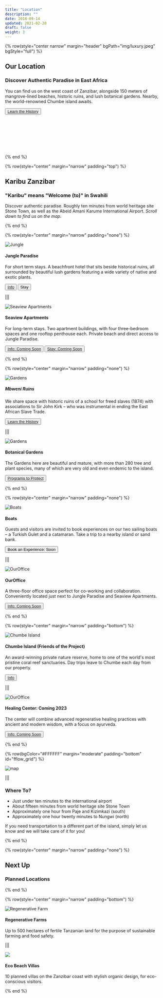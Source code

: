 ```yaml
---
title: "Location"
description: ""
date: 2018-09-14
updated: 2021-02-20
draft: false
weight: 3
---
```

<!-- section 1 (Locations) -->

{% row(style="center narrow" margin="header" bgPath="img/luxury.jpeg" bgStyle="full") %}

## Our Location

### Discover Authentic Paradise in East Africa

You can find us on the west coast of Zanzibar, alongside 150 meters of mangrove-lined beaches, historic ruins, and lush botanical gardens. Nearby, the world-renowned Chumbe island awaits.

 <button>[Learn the History](/location/history)</button>

<br>
<br>
<br>
<br>
<br>
<br>

{% end %}

{% row(style="center" margin="narrow" padding="top") %}

## Karibu Zanzibar

### "Karibu" means **"Welcome (to)"** in Swahili

Discover authentic paradise. Roughly ten minutes from world heritage site Stone Town, as well as the Abeid Amani Karume International Airport. *Scroll down to find us on the map.*

{% end %}

{% row(style="center" margin="narrow" padding="none") %}

![Jungle](img/mbweni.jpg)

#### **Jungle Paradise**

For short term stays. A beachfront hotel that sits beside historical ruins, all surrounded by beautiful lush gardens featuring a wide variety of native and exotic plants. 

 <button>[Info](/location/mbweni)</button>
 <a href=https://hotels.cloudbeds.com/reservation/DNw5Ek target=“_blank”> <button> Stay </button> </a>

|||

![Seaview Apartments](img/seaview_apts.png)

#### **Seaview Apartments**

For long-term stays. Two apartment buildings, with four three-bedroom spaces and one rooftop penthouse each. Private beach and direct access to Jungle Paradise.

 <button>[Info: Coming Soon]()</button>
 <button>[Stay: Coming Soon]()</button>

{% end %}

{% row(style="center" margin="narrow" padding="none") %}

![Gardens](img/ruins.jpg)

##### **Mbweni Ruins**

We share space with historic ruins of a school for freed slaves (1874) with associations to Sir John Kirk – who was instrumental in ending the East African Slave Trade.

<button>[Learn the History](/location/history)</button>

|||

![Gardens](img/gardens.jpg)

#### **Botanical Gardens**

The Gardens here are beautiful and mature, with more than 280 tree and plant species, many of which are very old and even endemic to the island.

<button>[Programs to Protect](/protect)</button>

{% end %}

{% row(style="center" margin="narrow" padding="none") %}

![Boats](img/boat.png)

#### **Boats**

Guests and visitors are invited to book experiences on our two sailing boats – a Turkish Gulet and a catamaran. Take a trip to a nearby island or sand bank.

<button>Book an Experience: Soon</button>

|||

![OurOffice](img/ouroffice.png)

#### **OurOffice**

A three-floor office space perfect for co-working and collaboration. Conveniently located just next to Jungle Paradise and Seaview Apartments.

 <button>[Info: Coming Soon]()</button>

{% end %}

{% row(style="center" margin="narrow" padding="bottom") %}

![Chumbe Island](img/chumbe.jpeg)

#### **Chumbe Island** (Friends of the Project)

An award-winning private nature reserve, home to one of the world's most pristine coral reef sanctuaries. Day trips leave to Chumbe each day from our property.

<button>[Info](/location/chumbe)</button>

|||

![OurOffice](img/ayurvedic.jpg)

#### **Healing Center: Coming 2023**

The center will combine advanced regenerative healing practices with ancient and modern wisdom, with a focus on ayurveda.

<button>[Info: Coming Soon]()</button>

{% end %}

{% row(bgColor="#FFFFFF" margin="moderate" padding="bottom" id="fflow_grid") %}

![map](img/map.png)

|||

### Where To?

- Just under ten minutes to the international airport
- About fifteen minutes from world heritage site Stone Town
- Approximately one hour from Paje and Kizimkazi (south)
- Approximately one hour twenty minutes to Nungwi (north)

If you need transportation to a different part of the island, simply let us know and we will take care of it for you!

{% end %}

{% row(style="center" margin="narrow" padding="none") %}

## Next Up

### Planned Locations

{% end %}

{% row(style="center" margin="narrow" padding="bottom") %}

![Regenerative Farm](img/regenerative_farm.jpg)

#### **Regenerative Farms**

Up to 500 hectares of fertile Tanzanian land for the purpose of sustainable farming and food safety.

|||

![](img/ecobeach.png)

#### **Eco Beach Villas**

10 planned villas on the Zanzibar coast with stylish organic design, for eco-conscious visitors.

{% end %}